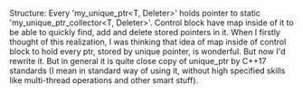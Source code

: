 Structure:
Every 'my_unique_ptr<T, Deleter>' holds pointer to static 'my_unique_ptr_collector<T, Deleter>'. Control block have map inside of it to be able to quickly find,
add and delete stored pointers in it. When I firstly thought of this realization, I was thinking that idea of map inside of control block to hold every ptr, stored by
unique pointer, is wonderful. 
But now I'd rewrite it. But in general it is quite close copy of unique_ptr by C++17 standards (I mean in standard way of using it, without high specified skills like 
multi-thread operations and other smart stuff). 
